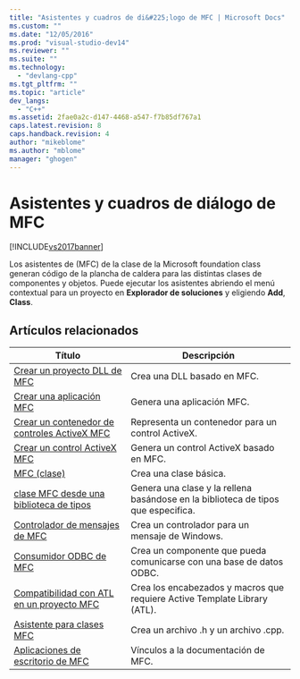 ```yaml
---
title: "Asistentes y cuadros de di&#225;logo de MFC | Microsoft Docs"
ms.custom: ""
ms.date: "12/05/2016"
ms.prod: "visual-studio-dev14"
ms.reviewer: ""
ms.suite: ""
ms.technology: 
  - "devlang-cpp"
ms.tgt_pltfrm: ""
ms.topic: "article"
dev_langs: 
  - "C++"
ms.assetid: 2fae0a2c-d147-4468-a547-f7b85df767a1
caps.latest.revision: 8
caps.handback.revision: 4
author: "mikeblome"
ms.author: "mblome"
manager: "ghogen"
---
```

# Asistentes y cuadros de di&#225;logo de MFC
[!INCLUDE[vs2017banner](../../assembler/inline/includes/vs2017banner.md)]

Los asistentes de \(MFC\) de la clase de la Microsoft foundation class generan código de la plancha de caldera para las distintas clases de componentes y objetos.  Puede ejecutar los asistentes abriendo el menú contextual para un proyecto en **Explorador de soluciones** y eligiendo **Add**, **Class**.  
  
## Artículos relacionados  
  
|Título|Descripción|  
|------------|-----------------|  
|[Crear un proyecto DLL de MFC](../../mfc/reference/creating-an-mfc-dll-project.md)|Crea una DLL basado en MFC.|  
|[Crear una aplicación MFC](../../mfc/reference/creating-an-mfc-application.md)|Genera una aplicación MFC.|  
|[Crear un contenedor de controles ActiveX MFC](../../mfc/reference/creating-an-mfc-activex-control-container.md)|Representa un contenedor para un control ActiveX.|  
|[Crear un control ActiveX MFC](../../mfc/reference/creating-an-mfc-activex-control.md)|Genera un control ActiveX basado en MFC.|  
|[MFC \(clase\)](../../mfc/reference/adding-an-mfc-class.md)|Crea una clase básica.|  
|[clase MFC desde una biblioteca de tipos](../../mfc/reference/adding-an-mfc-class-from-a-type-library.md)|Genera una clase y la rellena basándose en la biblioteca de tipos que especifica.|  
|[Controlador de mensajes de MFC](../../mfc/reference/adding-an-mfc-message-handler.md)|Crea un controlador para un mensaje de Windows.|  
|[Consumidor ODBC de MFC](../../mfc/reference/adding-an-mfc-odbc-consumer.md)|Crea un componente que pueda comunicarse con una base de datos ODBC.|  
|[Compatibilidad con ATL en un proyecto MFC](../../mfc/reference/adding-atl-support-to-your-mfc-project.md)|Crea los encabezados y macros que requiere Active Template Library \(ATL\).|  
|[Asistente para clases MFC](../../mfc/reference/mfc-class-wizard.md)|Crea un archivo .h y un archivo .cpp.|  
|[Aplicaciones de escritorio de MFC](../../mfc/mfc-desktop-applications.md)|Vínculos a la documentación de MFC.|